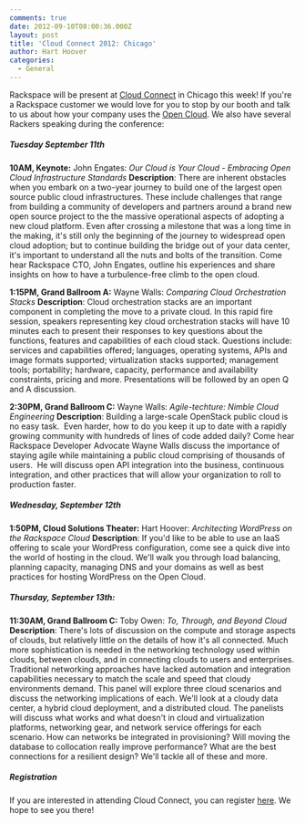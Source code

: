 ```yaml
---
comments: true
date: 2012-09-10T08:00:36.000Z
layout: post
title: 'Cloud Connect 2012: Chicago'
author: Hart Hoover
categories:
  - General
---
```


Rackspace will be present at [Cloud Connect](http://www.cloudconnectevent.com/chicago/) in Chicago this week! If you're a Rackspace customer we would love for you to stop by our booth and talk to us about how your company uses the [Open Cloud](http://rackspace.com/cloud). We also have several Rackers speaking during the conference:

<!-- more -->

##### Tuesday September 11th


**10AM, Keynote:**
John Engates: _Our Cloud is Your Cloud - Embracing Open Cloud Infrastructure Standards_
**Description**: There are inherent obstacles when you embark on a two-year journey to build one of the largest open source public cloud infrastructures. These include challenges that range from building a community of developers and partners around a brand new open source project to the the massive operational aspects of adopting a new cloud platform. Even after crossing a milestone that was a long time in the making, it's still only the beginning of the journey to widespread open cloud adoption; but to continue building the bridge out of your data center, it's important to understand all the nuts and bolts of the transition. Come hear Rackspace CTO, John Engates, outline his experiences and share insights on how to have a turbulence-free climb to the open cloud.

**1:15PM, Grand Ballroom A:**
Wayne Walls: _Comparing Cloud Orchestration Stacks_
**Description**: Cloud orchestration stacks are an important component in completing the move to a private cloud. In this rapid fire session, speakers representing key cloud orchestration stacks will have 10 minutes each to present their responses to key questions about the functions, features and capabilities of each cloud stack. Questions include: services and capabilities offered; languages, operating systems, APIs and image formats supported; virtualization stacks supported; management tools; portability; hardware, capacity, performance and availability constraints, pricing and more. Presentations will be followed by an open Q and A discussion.

**2:30PM, Grand Ballroom C:**
Wayne Walls: _Agile-techture: Nimble Cloud Engineering_
**Description**: Building a large-scale OpenStack public cloud is no easy task.  Even harder, how to do you keep it up to date with a rapidly growing community with hundreds of lines of code added daily? Come hear Rackspace Developer Advocate Wayne Walls discuss the importance of staying agile while maintaining a public cloud comprising of thousands of users.  He will discuss open API integration into the business, continuous integration, and other practices that will allow your organization to roll to production faster.


##### Wednesday, September 12th


**1:50PM, Cloud Solutions Theater:**
Hart Hoover: _Architecting WordPress on the Rackspace Cloud_
**Description**: If you'd like to be able to use an IaaS offering to scale your WordPress configuration, come see a quick dive into the world of hosting in the cloud. We'll walk you through load balancing, planning capacity, managing DNS and your domains as well as best practices for hosting WordPress on the Open Cloud.


##### Thursday, September 13th:


**11:30AM, Grand Ballroom C:**
Toby Owen: _To, Through, and Beyond Cloud_
**Description**: There's lots of discussion on the compute and storage aspects of clouds, but relatively little on the details of how it's all connected. Much more sophistication is needed in the networking technology used within clouds, between clouds, and in connecting clouds to users and enterprises. Traditional networking approaches have lacked automation and integration capabilities necessary to match the scale and speed that cloudy environments demand. This panel will explore three cloud scenarios and discuss the networking implications of each. We'll look at a cloudy data center, a hybrid cloud deployment, and a distributed cloud. The panelists will discuss what works and what doesn't in cloud and virtualization platforms, networking gear, and network service offerings for each scenario. How can networks be integrated in provisioning? Will moving the database to collocation really improve performance? What are the best connections for a resilient design? We'll tackle all of these and more.


##### Registration


If you are interested in attending Cloud Connect, you can register [here](https://cloudconnectevent.reg.techweb.com/chi/2012/Registrations/Registration). We hope to see you there!

